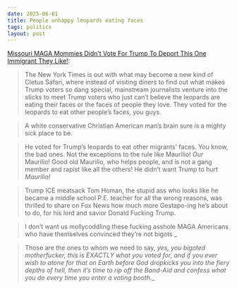 ```yaml
---
date: 2025-06-01
title: People unhappy leopards eating faces
tags: politics
layout: post
---
```


[Missouri MAGA Mommies Didn’t Vote For Trump To Deport This One Immigrant They Like!](https://evanhurst.substack.com/p/missouri-maga-mommies-didnt-vote):

> The New York Times is out with what may become a new kind of Cletus Safari, where instead of visiting diners to find out what makes Trump voters so dang special, mainstream journalists venture into the sticks to meet Trump voters who just can’t believe the leopards are eating their faces or the faces of people they love. They voted for the leopards to eat other people’s faces, you guys. 

> A white conservative Christian American man’s brain sure is a mighty sick place to be. 
 
> He voted for Trump’s leopards to eat other migrants’ faces. You know, the bad ones. Not the exceptions to the rule like Maurilio! _Our_ Maurilio! Good old Maurilio, who helps people, and is not a gang member and rapist like all the others! He didn’t want Trump to hurt _Maurilio!_

> Trump ICE meatsack Tom Homan, the stupid ass who looks like he became a middle school P.E. teacher for all the wrong reasons, was thrilled to share on Fox News how much more Gestapo-ing he’s about to do, for his lord and savior Donald Fucking Trump. 
 
> I don’t want us mollycoddling these fucking asshole MAGA Americans who have themselves convinced they’re not bigots _

> Those are the ones to whom we need to say, _yes, you bigoted motherfucker, this is EXACTLY what you voted for, and if you ever wish to atone for that on Earth before God dropkicks you into the fiery depths of hell, then it’s time to rip off the Band-Aid and confess what you do every time you enter a voting booth.__